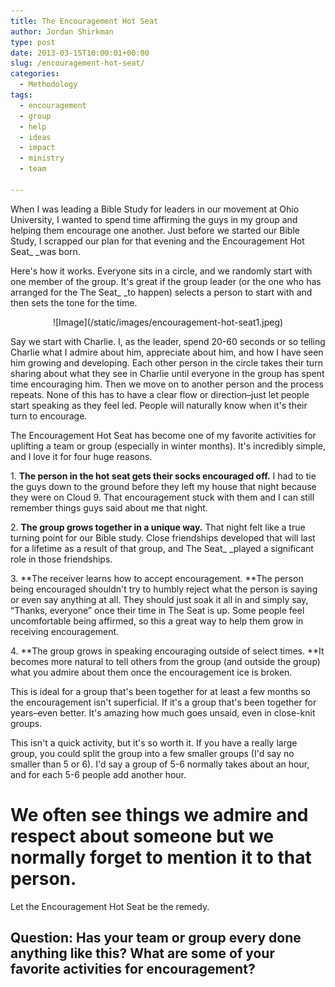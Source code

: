 ```yaml
---
title: The Encouragement Hot Seat
author: Jordan Shirkman
type: post
date: 2013-03-15T10:00:01+00:00
slug: /encouragement-hot-seat/
categories:
  - Methodology
tags:
  - encouragement
  - group
  - help
  - ideas
  - impact
  - ministry
  - team

---
```

<!--?xml version="1.0" encoding="UTF-8" standalone="no"?-->

When I was leading a Bible Study for leaders in our movement at Ohio University, I wanted to spend time affirming the guys in my group and helping them encourage one another. Just before we started our Bible Study, I scrapped our plan for that evening and the Encouragement Hot Seat_ _was born.

Here's how it works. Everyone sits in a circle, and we randomly start with one member of the group. It's great if the group leader (or the one who has arranged for the The Seat_ _to happen) selects a person to start with and then sets the tone for the time.

<p style="text-align: center;">
  ![Image](/static/images/encouragement-hot-seat1.jpeg)
</p>

Say we start with Charlie. I, as the leader, spend 20-60 seconds or so telling Charlie what I admire about him, appreciate about him, and how I have seen him growing and developing. Each other person in the circle takes their turn sharing about what they see in Charlie until everyone in the group has spent time encouraging him. Then we move on to another person and the process repeats. None of this has to have a clear flow or direction&#8211;just let people start speaking as they feel led. People will naturally know when it's their turn to encourage.

The Encouragement Hot Seat has become one of my favorite activities for uplifting a team or group (especially in winter months). It's incredibly simple, and I love it for four huge reasons.

<!--more-->

1. **The person in the hot seat gets their socks encouraged off.** I had to tie the guys down to the ground before they left my house that night because they were on Cloud 9. That encouragement stuck with them and I can still remember things guys said about me that night.

2. **The group grows together in a unique way.** That night felt like a true turning point for our Bible study. Close friendships developed that will last for a lifetime as a result of that group, and The Seat_ _played a significant role in those friendships.

3. **The receiver learns how to accept encouragement. **The person being encouraged shouldn't try to humbly reject what the person is saying or even say anything at all. They should just soak it all in and simply say, &#8220;Thanks, everyone&#8221; once their time in The Seat is up. Some people feel uncomfortable being affirmed, so this a great way to help them grow in receiving encouragement.

4. **The group grows in speaking encouraging outside of select times. **It becomes more natural to tell others from the group (and outside the group) what you admire about them once the encouragement ice is broken.

This is ideal for a group that's been together for at least a few months so the encouragement isn't superficial. If it's a group that's been together for years&#8211;even better. It's amazing how much goes unsaid, even in close-knit groups.

This isn't a quick activity, but it's so worth it. If you have a really large group, you could split the group into a few smaller groups (I'd say no smaller than 5 or 6). I'd say a group of 5-6 normally takes about an hour, and for each 5-6 people add another hour.

# We often see things we admire and respect about someone but we normally forget to mention it to that person.

Let the Encouragement Hot Seat be the remedy.

## Question: Has your team or group every done anything like this? What are some of your favorite activities for encouragement?